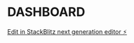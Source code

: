 # DASHBOARD

[Edit in StackBlitz next generation editor ⚡️](https://stackblitz.com/~/github.com/babually/DASHBOARD)